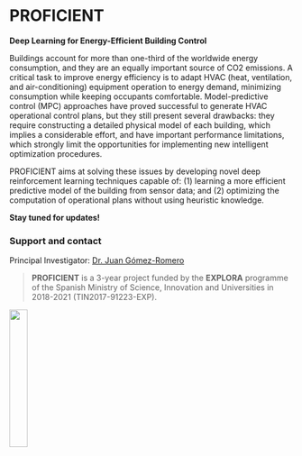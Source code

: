 # PROFICIENT
**Deep Learning for Energy-Efficient Building Control**

Buildings account for more than one-third of the worldwide energy consumption, and they are an equally important source of CO2 emissions. A critical task to improve energy efficiency is to adapt HVAC (heat, ventilation, and air-conditioning) equipment operation to energy demand, minimizing consumption while keeping occupants comfortable. Model-predictive control (MPC) approaches have proved successful to generate HVAC operational control plans, but they still present several drawbacks: they require constructing a detailed physical model of each building, which implies a considerable effort, and have important performance limitations, which strongly limit the opportunities for implementing new intelligent optimization procedures.

PROFICIENT aims at solving these issues by developing novel deep reinforcement learning techniques capable of: (1) learning a more efficient predictive model of the building from sensor data; and (2) optimizing the computation of operational plans without using heuristic knowledge.

**Stay tuned for updates!**

### Support and contact
Principal Investigator: [Dr. Juan Gómez-Romero](http://decsai.ugr.es/~jgomez)


>**PROFICIENT** is a 3-year project funded by the **EXPLORA** programme of the Spanish Ministry of Science, Innovation and Universities in 2018-2021 (TIN2017-91223-EXP).

<img align="left" width="25%" src="https://upload.wikimedia.org/wikipedia/commons/a/ad/Logotipo_del_Ministerio_de_Ciencia%2C_Innovación_y_Universidades.svg"/>


